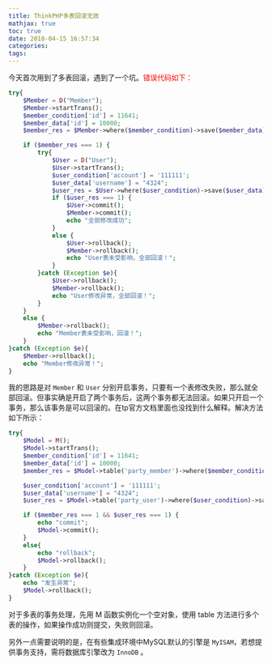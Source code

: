 ```yaml
---
title: ThinkPHP多表回滚无效
mathjax: true
toc: true
date: 2018-04-15 16:57:34
categories:
tags:
---
```

今天首次用到了多表回滚，遇到了一个坑。<font color="red">错误代码如下：</font>
```php
try{
    $Member = D("Member");
    $Member->startTrans();
    $member_condition['id'] = 11641;
    $member_data['id'] = 10000;
    $member_res = $Member->where($member_condition)->save($member_data);

    if ($member_res === 1) {
        try{
            $User = D("User");
            $User->startTrans();
            $user_condition['account'] = '111111';
            $user_data['username'] = "4324";
            $user_res = $User->where($user_condition)->save($user_data);
            if ($user_res === 1) {
                $User->commit();
                $Member->commit();
                echo "全部修改成功";
            }
            else {
                $User->rollback();
                $Member->rollback();
                echo "User表未受影响，全部回滚！";
            }
        }catch (Exception $e){
            $User->rollback();
            $Member->rollback();
            echo "User修改异常，全部回滚！";
        }
    }
    else {
        $Member->rollback();
        echo "Member表未受影响，回滚！";
    }
}catch (Exception $e){
    $Member->rollback();
    echo "Member修改异常！";
}
```
我的思路是对 `Member` 和 `User` 分别开启事务，只要有一个表修改失败，那么就全部回滚。但事实确是开启了两个事务后，这两个事务都无法回滚。如果只开启一个事务，那么该事务是可以回滚的。在tp官方文档里面也没找到什么解释。解决方法如下所示：
```php
try{
    $Model = M();
	$Model->startTrans();
	$member_condition['id'] = 11641;
    $member_data['id'] = 10000;
    $member_res = $Model->table('party_member')->where($member_condition)->save($member_data);

    $user_condition['account'] = '111111';
    $user_data['username'] = "4324";
    $user_res = $Model->table('party_user')->where($user_condition)->save($user_data);

    if ($member_res === 1 && $user_res === 1) {
	    echo "commit";
        $Model->commit();
    }
    else{
        echo "rollback";
        $Model->rollback();
    }
}catch (Exception $e){
    echo "发生异常";
    $Model->rollback();
}
```
对于多表的事务处理，先用 M 函数实例化一个空对象，使用 table 方法进行多个表的操作，如果操作成功则提交，失败则回滚。

另外一点需要说明的是，在有些集成环境中MySQL默认的引擎是 `MyISAM`，若想提供事务支持，需将数据库引擎改为 `InnoDB` 。